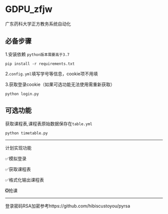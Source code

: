 # GDPU_zfjw
广东药科大学正方教务系统自动化

必备步骤
---
1.安装依赖
<code>python版本需要高于3.7</code>
```shell
pip install -r requirements.txt
```

2.<code>config.yml</code>填写学号等信息，cookie项不用填

3.获取登录cookie（如果可选功能无法使用需重新获取）

```shell
python login.py
```
可选功能
---
获取课程表,课程表原始数据保存在<code>table.yml</code>

```shell
python timetable.py
```

---
计划实现功能

✅模拟登录

✅获取课程表

✅格式化输出课程表

❎抢课

---
登录密码RSA加密参考https://github.com/hibiscustoyou/pyrsa
